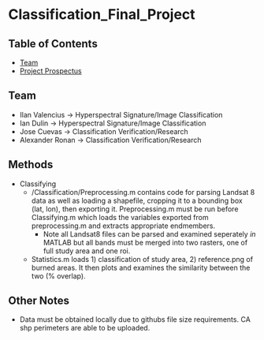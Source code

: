 # Classification_Final_Project #

## Table of Contents ##
- [Team](#team)
- [Project Prospectus](./prospectus.md)

## Team
- Ilan Valencius → Hyperspectral Signature/Image Classification
- Ian Dulin → Hyperspectral Signature/Image Classification
- Jose Cuevas → Classification Verification/Research
- Alexander Ronan → Classification Verification/Research

## Methods
* Classifying
  * /Classification/Preprocessing.m contains code for parsing Landsat 8 data as well as loading a shapefile, cropping it to a bounding box (lat, lon), then exporting it. Preprocessing.m must be run before Classifying.m which loads the variables exported from preprocessing.m and extracts appropriate endmembers.
    * Note all Landsat8 files can be parsed and examined seperately *in* MATLAB but all bands must be merged into two rasters, one of full study area and one roi.
  * Statistics.m loads 1) classification of study area, 2) reference.png of burned areas. It then plots and examines the similarity between the two (% overlap).

## Other Notes
* Data must be obtained locally due to githubs file size requirements. CA shp perimeters are able to be uploaded.
